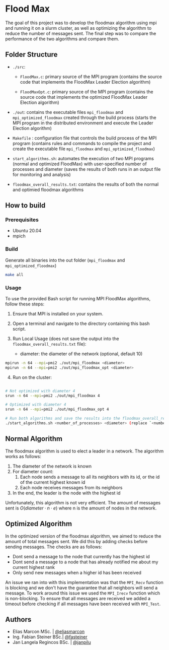 # Flood Max

The goal of this project was to develop the floodmax algorithm using mpi and running it on a slurm cluster, as well as optimizing the algorithm to reduce the number of messages sent. The final step was to compare the performance of the two algorithms and compare them.

## Folder Structure

-  `./src`: 

    - `FloodMax.c`: primary source of the MPI program (contains the source code that implements the FloodMax Leader Election algorithm)

     - `FloodMaxOpt.c`: primary source of the MPI program (contains the source code that implements the optimized FloodMax Leader Election algorithm)

- `./out`: contains the executable files `mpi_floodmax` and `mpi_optimized_floodmax` created through the build process (starts the MPI program in the distributed environment and execute the Leader Election algorithm)

- `Makefile` : configuration file that controls the build process of the MPI program (contains rules and commands to compile the project and create the executable file `mpi_floodmax` and `mpi_optimized_floodmax`)

- `start_algorithms.sh`: automates the execution of two MPI programs (normal and optimized FloodMax) with user-specified number of processes and diameter (saves the results of both runs in an output file for monitoring and analysis)

- `floodmax_overall_results.txt`: contains the results of both the normal and optimied floodmax algorithms


## How to build

### Prerequisites

- Ubuntu 20.04
- mpich

### Build

Generate all binaries into the out folder (`mpi_floodmax` and `mpi_optimized_floodmax`)

```sh
make all
```

### Usage

To use the provided Bash script for running MPI FloodMax algorithms, follow these steps:

1. Ensure that MPI is installed on your system.

2. Open a terminal and navigate to the directory containing this bash script.

3. Run Local Usage (does not save the output into the `floodmax_overall_results.txt` file):
    - diameter: the diameter of the network (optional, default 10)

```sh
mpirun -n 64 --mpi=pmi2 ./out/mpi_floodmax <diameter>
mpirun -n 64 --mpi=pmi2 ./out/mpi_floodmax_opt <diameter>
```

4. Run on the cluster:

```sh

# Not optimized with diameter 4
srun -n 64 --mpi=pmi2 ./out/mpi_floodmax 4

# Optimized with diameter 4
srun -n 64 --mpi=pmi2 ./out/mpi_floodmax_opt 4

# Run both algorithms and save the results into the floodmax_overall_results.txt file
./start_algorithms.sh <number_of_processes> <diameter> (replace `<number_of_processes>` and `<diameter>` with the actual values)

```

## Normal Algorithm

The floodmax algorithm is used to elect a leader in a network. The algorithm works as follows:

1. The diameter of the network is known
2. For diameter count:
    1. Each node sends a message to all its neighbors with its id, or the id of the current highest known id
    2. Each node receives messages from its neighbors
3. In the end, the leader is the node with the highest id

Unfortunately, this algorithm is not very efficient. The amount of messages sent is $O(diameter \cdot n \cdot e)$ where n is the amount of nodes in the network.

## Optimized Algorithm

In the optimized version of the floodmax algorithm, we aimed to reduce the amount of total messages sent.
We did this by adding checks before sending messages. The checks are as follows:

- Dont send a message to the node that currently has the highest id
- Dont send a message to a node that has already notified me about my current highest rank
- Only send new messages when a higher id has been received

An issue we ran into with this implementation was that the `MPI_Recv` function is blocking and we don't have the guarantee that all neighbors will send a message. To work around this issue we used the `MPI_Irecv` function which is non-blocking. To ensure that all messages are received we added a timeout before checking if all messages have been received with `MPI_Test`.


## Authors

- Elias Marcon MSc. | [@eliasmarcon](https://github.com/eliasmarcon)
- Ing. Fabian Steiner BSc.| [@fasteiner](https://github.com/fasteiner/)
- Jan Langela Regincos BSc. | [@janpilu](https://github.com/janpilu)
